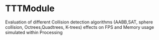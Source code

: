 # TTTModule
Evaluation of different Collision detection algorithms (AABB,SAT, sphere collision, Octrees,Quadtrees, K-trees) effects on FPS and Memory usage simulated within Processing 
